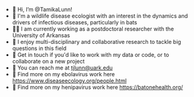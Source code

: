 - :vulcan_salute: Hi, I’m @TamikaLunn! 
- :bat: I'm a wildlife disease ecologist with an interest in the dynamics and drivers of infectious diseases, particularly in bats 
- :woman_scientist: I am currently working as a postdoctoral researcher with the University of Arkansas
- :handshake: I enjoy multi-disciplinary and collaborative research to tackle big questions in this field
- 🌱 Get in touch if you'd like to work with my data or code, or to collaborate on a new project
- :envelope_with_arrow: You can reach me at tjlunn@uark.edu
- 👀 Find more on my ebolavirus work here <https://www.diseaseecology.org/people.html>
- 👀 Find more on my henipavirus work here <https://batonehealth.org/>

<!---
TamikaLunn/TamikaLunn is a ✨ special ✨ repository because its `README.md` (this file) appears on your GitHub profile.
You can click the Preview link to take a look at your changes.
--->
